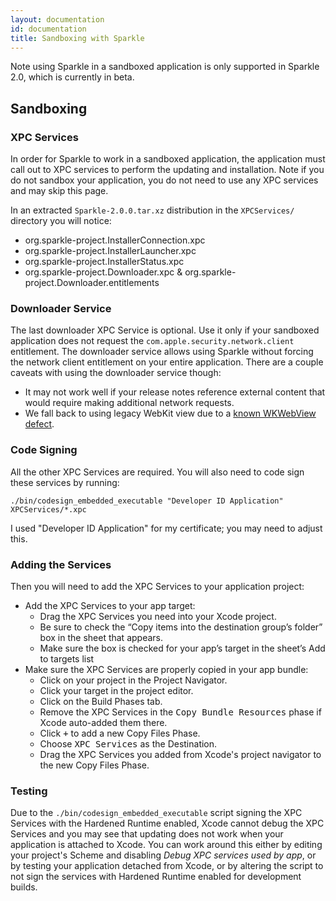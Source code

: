 ```yaml
---
layout: documentation
id: documentation
title: Sandboxing with Sparkle
---
```


Note using Sparkle in a sandboxed application is only supported in Sparkle 2.0, which is currently in beta.

## Sandboxing

### XPC Services

In order for Sparkle to work in a sandboxed application, the application must call out to XPC services to perform the updating and installation. Note if you do not sandbox your application, you do not need to use any XPC services and may skip this page.

In an extracted `Sparkle-2.0.0.tar.xz` distribution in the `XPCServices/` directory you will notice:

* org.sparkle-project.InstallerConnection.xpc
* org.sparkle-project.InstallerLauncher.xpc
* org.sparkle-project.InstallerStatus.xpc
* org.sparkle-project.Downloader.xpc & org.sparkle-project.Downloader.entitlements

### Downloader Service

The last downloader XPC Service is optional. Use it only if your sandboxed application does not request the `com.apple.security.network.client` entitlement. The downloader service allows using Sparkle without forcing the network client entitlement on your entire application. There are a couple caveats with using the downloader service though:

* It may not work well if your release notes reference external content that would require making additional network requests.
* We fall back to using legacy WebKit view due to a [known WKWebView defect](https://github.com/feedback-assistant/reports/issues/1).

### Code Signing

All the other XPC Services are required. You will also need to code sign these services by running:

```
./bin/codesign_embedded_executable "Developer ID Application" XPCServices/*.xpc
```

I used "Developer ID Application" for my certificate; you may need to adjust this.

### Adding the Services

Then you will need to add the XPC Services to your application project:

* Add the XPC Services to your app target:
  * Drag the XPC Services you need into your Xcode project.
  * Be sure to check the “Copy items into the destination group’s folder” box in the sheet that appears.
  * Make sure the box is checked for your app’s target in the sheet’s Add to targets list
* Make sure the XPC Services are properly copied in your app bundle:
  * Click on your project in the Project Navigator.
  * Click your target in the project editor.
  * Click on the Build Phases tab.
  * Remove the XPC Services in the <samp>Copy Bundle Resources</samp> phase if Xcode auto-added them there.
  * Click <samp>+</samp> to add a new Copy Files Phase.
  * Choose <samp>XPC Services</samp> as the Destination.
  * Drag the XPC Services you added from Xcode's project navigator to the new Copy Files Phase.

### Testing

Due to the `./bin/codesign_embedded_executable` script signing the XPC Services with the Hardened Runtime enabled, Xcode cannot debug the XPC Services and you may see that updating does not work when your application is attached to Xcode. You can work around this either by editing your project's Scheme and disabling *Debug XPC services used by app*, or by testing your application detached from Xcode, or by altering the script to not sign the services with Hardened Runtime enabled for development builds.

